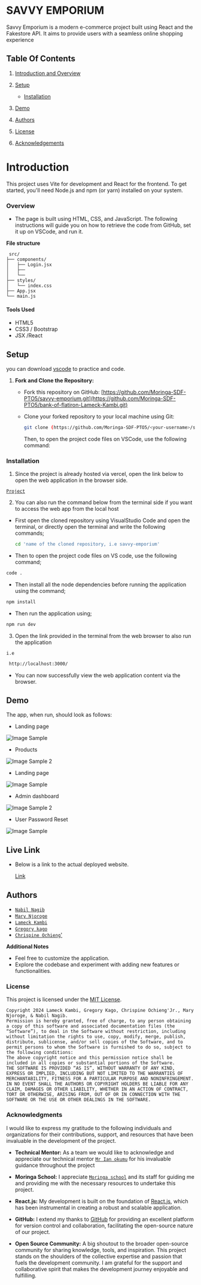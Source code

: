 # SAVVY EMPORIUM

Savvy Emporium is a modern e-commerce project built using React and the Fakestore API. It aims to provide users with a seamless online shopping experience

## Table Of Contents

1. [Introduction and Overview](#table-of-contents)

2. [Setup](#setup)
   - [Installation](#installation)

3. [Demo](#demo)

4. [Authors](#authors)

5. [License](#license)

6. [Acknowledgements](#acknowledgments)

# Introduction

This project uses Vite for development and React for the frontend. To get started, you'll need Node.js and npm (or yarn) installed on your system.

### Overview

- The page is built using HTML, CSS, and JavaScript. The following instructions will guide you on how to retrieve the code from GitHub, set it up on VSCode, and run it.

**File structure**

```
 src/
├── components/
│   ├── Login.jsx
│   ├── 
│   └── 
├── styles/
│   └── index.css
├── App.jsx
└── main.js
```

#### Tools Used

- HTML5
- CSS3 / Bootstrap
- JSX /React

## Setup

you can download [vscode](https://code.visualstudio.com/download) to practice and code.

1. **Fork and Clone the Repository:**

   - Fork this repository on GitHub: [https://github.com/Moringa-SDF-PTO5/savvy-emporium.git](https://github.com/Moringa-SDF-PTO5/bank-of-flatiron-Lameck-Kambi.git)
   - Clone your forked repository to your local machine using Git:

     ```bash
     git clone (https://github.com/Moringa-SDF-PTO5/<your-username>/savvy-emporium.git)
     ```

        Then, to open the project code files on VSCode, use the following command:

### Installation

1. Since the project is already hosted via vercel, open the link below to open the web application in the browser side.

[`Project`](https://savvy-emporium.vercel.app/)

2. You can also run the command below from the terminal side if you want to access the web app from the local host

- First open the cloned repository using VisualStudio Code and open the terminal, or directly open the terminal and write the following commands;

  ```bash
  cd 'name of the cloned repository, i.e savvy-emporium'
  ```

- Then to open the project code files on VS code, use the following command;

```bash
code .
```

- Then install all the node dependencies before running the application using the command;
  
```bash
npm install
```
  
- Then run the application using;
  
```bash
npm run dev
```

3. Open the link provided in the terminal from the web browser to also run the application

`i.e`

```bash
 http://localhost:3000/
```

- You can now successfully view the web application content via the browser.

## Demo

The app, when run, should look as follows:

- Landing page

![Image Sample](src/assets/Landingpage.JPG)

- Products

![Image Sample 2](src/assets/Products.JPG)

- Landing page

![Image Sample](src/assets/Login.JPG)

- Admin dashboard

![Image Sample 2](src/assets/Dashboard.JPG)

- User Password Reset

![Image Sample](src/assets/PasswordReset.JPG)

## Live Link

- Below is a link to the actual deployed website.

    [Link](https://savvy-emporium.vercel.app/)

## Authors

- [`Nabil Nagib`](https://github.com/NabilNagib)
- [`Mary Njoroge`](https://github.com/njoroge-mary)
- [`Lameck Kambi`](https://github.com/LameckKambi)
- [`Gregory kago`](https://github.com/GregoDs)
- [`Chrispine Ochieng`'](https://github.com/Ochiengjr)

**Additional Notes**

- Feel free to customize the application.
- Explore the codebase and experiment with adding new features or functionalities.

### License

This project is licensed under the [MIT License](#license).

```
Copyright 2024 Lameck Kambi, Gregory Kago, Chrispine Ochieng'Jr., Mary Njoroge, & Nabil Nagib.
Permission is hereby granted, free of charge, to any person obtaining a copy of this software and associated documentation files (the “Software”), to deal in the Software without restriction, including without limitation the rights to use, copy, modify, merge, publish, distribute, sublicense, and/or sell copies of the Software, and to permit persons to whom the Software is furnished to do so, subject to the following conditions:
The above copyright notice and this permission notice shall be included in all copies or substantial portions of the Software.
THE SOFTWARE IS PROVIDED “AS IS”, WITHOUT WARRANTY OF ANY KIND, EXPRESS OR IMPLIED, INCLUDING BUT NOT LIMITED TO THE WARRANTIES OF MERCHANTABILITY, FITNESS FOR A PARTICULAR PURPOSE AND NONINFRINGEMENT. IN NO EVENT SHALL THE AUTHORS OR COPYRIGHT HOLDERS BE LIABLE FOR ANY CLAIM, DAMAGES OR OTHER LIABILITY, WHETHER IN AN ACTION OF CONTRACT, TORT OR OTHERWISE, ARISING FROM, OUT OF OR IN CONNECTION WITH THE SOFTWARE OR THE USE OR OTHER DEALINGS IN THE SOFTWARE.
```

### Acknowledgments

I would like to express my gratitude to the following individuals and organizations for their contributions, support, and resources that have been invaluable in the development of the project.

- **Technical Mentor:** As a team we would like to acknowledge and appreciate our  technical mentor [`Mr Ian okumu`](https://github.com/otsembo) for his invaluable guidance throughout the project

- **Moringa School:** I appreciate [`Moringa school`](https://www.googleadservices.com/pagead/aclk?sa=L&ai=DChcSEwiK9-Tw_aKEAxU2QUECHcwOCDoYABAAGgJ3cw&ase=2&gclid=EAIaIQobChMIivfk8P2ihAMVNkFBAh3MDgg6EAAYASAAEgJSB_D_BwE&ohost=www.google.com&cid=CAASJORoHa2LLpPz846DBxVhhEyz_mIvcNnHZ_R4tWoL3IuSCcmYsA&sig=AOD64_04tJFd3Gstl7m-sNfbwiempwyFwg&q&nis=4&adurl&ved=2ahUKEwifmODw_aKEAxUhRKQEHaoDBq0Q0Qx6BAgFEAE) and its staff for guiding me and  providing me with the necessary resources to undertake this project.

- **React.js:** My development is built on the foundation of [React.js](https://react.dev/), which has been instrumental in creating a robust and scalable application.

- **GitHub:** I extend my thanks to [GitHub](https://github.com/) for providing an excellent platform for version control and collaboration, facilitating the open-source nature of our project.

- **Open Source Community:** A big shoutout to the broader open-source community for sharing knowledge, tools, and inspiration. This project stands on the shoulders of the collective expertise and passion that fuels the development community.
I am grateful for the support and collaborative spirit that makes the development journey enjoyable and fulfilling.
